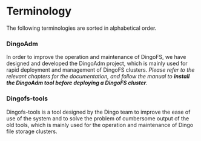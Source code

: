# Terminology

The following terminologies are sorted in alphabetical order.

### **DingoAdm**  
In order to improve the operation and maintenance of DingoFS, we have designed and developed the DingoAdm project, which is mainly used for rapid deployment and management of DingoFS clusters. *Please refer to the relevant chapters for the documentation, and follow the manual to **install the DingoAdm tool before deploying a DingoFS cluster**.*  

### **Dingofs-tools**  
Dingofs-tools is a tool designed by the Dingo team to improve the ease of use of the system and to solve the problem of cumbersome output of the old tools, which is mainly used for the operation and maintenance of Dingo file storage clusters.
